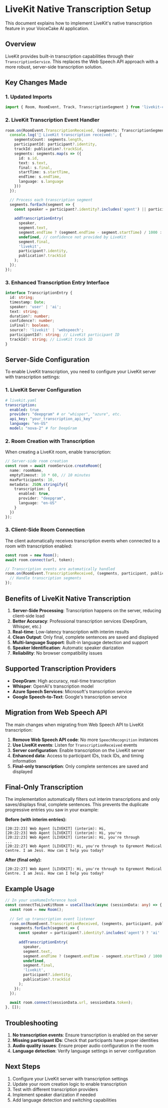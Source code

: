 # LiveKit Native Transcription Setup

This document explains how to implement LiveKit's native transcription feature in your VoiceCake AI application.

## Overview

LiveKit provides built-in transcription capabilities through their `TranscriptionService`. This replaces the Web Speech API approach with a more robust, server-side transcription solution.

## Key Changes Made

### 1. Updated Imports
```typescript
import { Room, RoomEvent, Track, TranscriptionSegment } from 'livekit-client';
```

### 2. LiveKit Transcription Event Handler
```typescript
room.on(RoomEvent.TranscriptionReceived, (segments: TranscriptionSegment[], participant, publication) => {
  console.log('📝 LiveKit transcription received:', {
    segmentsCount: segments.length,
    participantId: participant?.identity,
    trackId: publication?.trackSid,
    segments: segments.map(s => ({
      id: s.id,
      text: s.text,
      final: s.final,
      startTime: s.startTime,
      endTime: s.endTime,
      language: s.language
    }))
  });

  // Process each transcription segment
  segments.forEach(segment => {
    const speaker = participant?.identity?.includes('agent') || participant?.identity?.includes('ai') ? 'ai' : 'user';
    
    addTranscriptionEntry(
      speaker,
      segment.text,
      segment.endTime ? (segment.endTime - segment.startTime) / 1000 : undefined,
      undefined, // confidence not provided by LiveKit
      segment.final,
      'livekit',
      participant?.identity,
      publication?.trackSid
    );
  });
});
```

### 3. Enhanced Transcription Entry Interface
```typescript
interface TranscriptionEntry {
  id: string;
  timestamp: Date;
  speaker: 'user' | 'ai';
  text: string;
  duration?: number;
  confidence?: number;
  isFinal?: boolean;
  source?: 'livekit' | 'webspeech';
  participantId?: string; // LiveKit participant ID
  trackId?: string; // LiveKit track ID
}
```

## Server-Side Configuration

To enable LiveKit transcription, you need to configure your LiveKit server with transcription settings:

### 1. LiveKit Server Configuration
```yaml
# livekit.yaml
transcription:
  enabled: true
  provider: "deepgram" # or "whisper", "azure", etc.
  api_key: "your_transcription_api_key"
  language: "en-US"
  model: "nova-2" # for DeepGram
```

### 2. Room Creation with Transcription
When creating a LiveKit room, enable transcription:

```typescript
// Server-side room creation
const room = await roomService.createRoom({
  name: roomName,
  emptyTimeout: 10 * 60, // 10 minutes
  maxParticipants: 10,
  metadata: JSON.stringify({
    transcription: {
      enabled: true,
      provider: "deepgram",
      language: "en-US"
    }
  })
});
```

### 3. Client-Side Room Connection
The client automatically receives transcription events when connected to a room with transcription enabled:

```typescript
const room = new Room();
await room.connect(url, token);

// Transcription events are automatically handled
room.on(RoomEvent.TranscriptionReceived, (segments, participant, publication) => {
  // Handle transcription segments
});
```

## Benefits of LiveKit Native Transcription

1. **Server-Side Processing**: Transcription happens on the server, reducing client-side load
2. **Better Accuracy**: Professional transcription services (DeepGram, Whisper, etc.)
3. **Real-time**: Low-latency transcription with interim results
4. **Clean Output**: Only final, complete sentences are saved and displayed
5. **Multi-language Support**: Built-in language detection and support
6. **Speaker Identification**: Automatic speaker diarization
7. **Reliability**: No browser compatibility issues

## Supported Transcription Providers

- **DeepGram**: High accuracy, real-time transcription
- **Whisper**: OpenAI's transcription model
- **Azure Speech Services**: Microsoft's transcription service
- **Google Speech-to-Text**: Google's transcription service

## Migration from Web Speech API

The main changes when migrating from Web Speech API to LiveKit transcription:

1. **Remove Web Speech API code**: No more `SpeechRecognition` instances
2. **Use LiveKit events**: Listen for `TranscriptionReceived` events
3. **Server configuration**: Enable transcription on the LiveKit server
4. **Enhanced data**: Access to participant IDs, track IDs, and timing information
5. **Final-only transcription**: Only complete sentences are saved and displayed

## Final-Only Transcription

The implementation automatically filters out interim transcriptions and only saves/displays final, complete sentences. This prevents the duplicate progressive entries you saw in your example:

**Before (with interim entries):**
```
[20:22:23] Web Agent [LIVEKIT] (interim): Hi,
[20:22:23] Web Agent [LIVEKIT] (interim): Hi, you're
[20:22:23] Web Agent [LIVEKIT] (interim): Hi, you're through
...
[20:22:27] Web Agent [LIVEKIT]: Hi, you're through to Egremont Medical Centre. I am Jess. How can I help you today?
```

**After (final only):**
```
[20:22:27] Web Agent [LIVEKIT]: Hi, you're through to Egremont Medical Centre. I am Jess. How can I help you today?
```

## Example Usage

```typescript
// In your useHumeInference hook
const connectToLiveKitRoom = useCallback(async (sessionData: any) => {
  const room = new Room();
  
  // Set up transcription event listener
  room.on(RoomEvent.TranscriptionReceived, (segments, participant, publication) => {
    segments.forEach(segment => {
      const speaker = participant?.identity?.includes('agent') ? 'ai' : 'user';
      
      addTranscriptionEntry(
        speaker,
        segment.text,
        segment.endTime ? (segment.endTime - segment.startTime) / 1000 : undefined,
        undefined,
        segment.final,
        'livekit',
        participant?.identity,
        publication?.trackSid
      );
    });
  });
  
  await room.connect(sessionData.url, sessionData.token);
}, []);
```

## Troubleshooting

1. **No transcription events**: Ensure transcription is enabled on the server
2. **Missing participant IDs**: Check that participants have proper identities
3. **Audio quality issues**: Ensure proper audio configuration in the room
4. **Language detection**: Verify language settings in server configuration

## Next Steps

1. Configure your LiveKit server with transcription settings
2. Update your room creation logic to enable transcription
3. Test with different transcription providers
4. Implement speaker diarization if needed
5. Add language detection and switching capabilities
